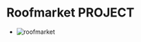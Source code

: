 # Roofmarket PROJECT
 
* ![roofmarket](https://encrypted-tbn0.gstatic.com/images?q=tbn:ANd9GcQ5VW1Zz5XXfcM3il2w1HcQUiq37zh-aaUyUQ&s)
